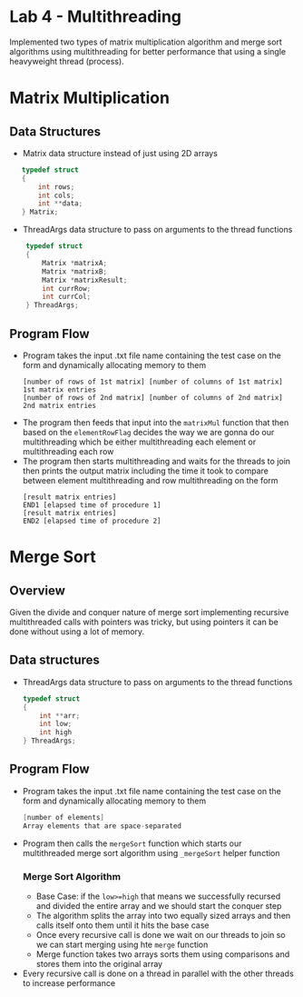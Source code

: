 # Lab 4 - Multithreading
Implemented two types of matrix multiplication algorithm and merge sort algorithms using multithreading for better performance that using a single heavyweight thread (process).


# Matrix Multiplication
## Data Structures
* Matrix data structure instead of just using 2D arrays
 ```c
    typedef struct
    {
        int rows;
        int cols;
        int **data; 
    } Matrix;
```
* ThreadArgs data structure to pass on arguments to the thread functions
```c
    typedef struct
    {
        Matrix *matrixA;
        Matrix *matrixB;
        Matrix *matrixResult;
        int currRow;
        int currCol;
    } ThreadArgs;
```

## Program Flow
* Program takes the input .txt file name containing the test case on the form and dynamically allocating memory to them
    ```
    [number of rows of 1st matrix] [number of columns of 1st matrix]
    1st matrix entries
    [number of rows of 2nd matrix] [number of columns of 2nd matrix]
    2nd matrix entries
    ```
* The program then feeds that input into the ```matrixMul``` function that then based on the ```elementRowFlag``` decides the way we are gonna do our multithreading which be either multithreading each element or multithreading each row
* The program then starts multithreading and waits for the threads to join then prints the output matrix including the time it took to compare between element multithreading and row multithreading on the form
    ```
    [result matrix entries]
    END1 [elapsed time of procedure 1]
    [result matrix entries]
    END2 [elapsed time of procedure 2]
    ```

# Merge Sort
## Overview
Given the divide and conquer nature of merge sort implementing recursive multithreaded calls with pointers was tricky, but using pointers it can be done without using a lot of memory.

## Data structures
* ThreadArgs data structure to pass on arguments to the thread functions
    ```c
    typedef struct
    {
        int **arr;
        int low;
        int high
    } ThreadArgs;
    ```

## Program Flow
* Program takes the input .txt file name containing the test case on the form and dynamically allocating memory to them
    ```c
    [number of elements]
    Array elements that are space-separated
    ```
* Program then calls the ```mergeSort``` function which starts our multithreaded merge sort algorithm using ```_mergeSort``` helper function
    ### Merge Sort Algorithm
    * Base Case: if the ```low>=high``` that means we successfully recursed and divided the entire array and we should start the conquer step
    * The algorithm splits the array into two equally sized arrays and then calls itself onto them until it hits the base case
    * Once every recursive call is done we wait on our threads to join so we can start merging using hte ```merge``` function
    * Merge function takes two arrays sorts them using comparisons and stores them into the original array
*  Every recursive call is done on a thread in parallel with the other threads to increase performance
